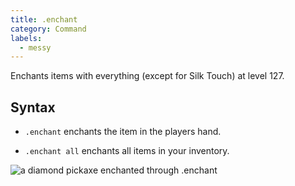 ```yaml
---
title: .enchant
category: Command
labels:
  - messy
---
```

Enchants items with everything (except for Silk Touch) at level 127.

## Syntax
- `.enchant` enchants the item in the players hand.

- `.enchant all` enchants all items in your inventory.

![a diamond pickaxe enchanted through .enchant](https://cloud.githubusercontent.com/assets/10100202/8273078/447b7ce8-185e-11e5-81f7-5ea6c39d0d41.png)

